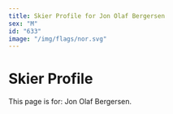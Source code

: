 ```yaml
---
title: Skier Profile for Jon Olaf Bergersen
sex: "M"
id: "633"
image: "/img/flags/nor.svg" 
---
```


# Skier Profile

This page is for: Jon Olaf Bergersen.
    